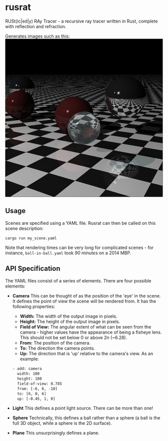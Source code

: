 # rusrat
RUSt(ic|ed|y) RAy Tracer - a recursive ray tracer written in Rust, complete with reflection and refraction.

Generates images such as this:
![First example image](https://raw.githubusercontent.com/gcohara/rusrat/main/examples/example_1.png)

## Usage

Scenes are specified using a YAML file.
Rusrat can then be called on this scene description:
```
cargo run my_scene.yaml
```

Note that rendering times can be very long for complicated scenes - for instance, `ball-in-ball.yaml` took _90 minutes_ on a 2014 MBP.

## API Specification

The YAML files consist of a series of elements.
There are four possible elements:
* **Camera**
This can be thought of as the position of the 'eye' in the scene. It defines the point of view the scene will be rendered from. It has the following properties:
    * **Width:** The width of the output image in pixels.
    * **Height:** The height of the output image in pixels.
    * **Field of View:** The angular extent of what can be seen from the camera - higher values have the appearance of being a fisheye lens. This should not be set below 0 or above 2п (~6.28).
    * **From:** The position of the camera.
    * **To:** The direction the camera points.
    * **Up:** The direction that is 'up' relative to the camera's view.
    As an example:
    ```
    - add: camera
      width: 100
      height: 100
      field-of-view: 0.785
      from: [-6, 6, -10]
      to: [6, 0, 6]
      up: [-0.45, 1, 0]
    ```
    
* **Light**
This defines a point light source. There can be more than one!
* **Sphere**
Technically, this defines a ball rather than a sphere (a ball is the full 3D object, while a sphere is the 2D surface).
* **Plane**
This unsurprisingly defines a plane.


